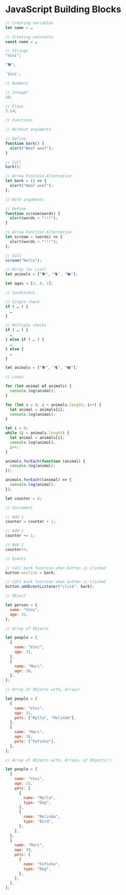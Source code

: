 # JavaScript Building Blocks

```javascript
// Creating variables
let name = …

// Creating constants
const name = …
```

```javascript
// Strings
"Vini";

"🐕";

`Vini`;
```

```javascript
// Numbers

// Integer
10;

// Float
3.14;
```

```javascript
// Functions

// Without arguments

// Define
function bark() {
  alert("Woof woof");
}

// Call
bark();

// Arrow Function Alternative
let bark = () => {
  alert("Woof woof");
};

// With arguments

// Define
function scream(words) {
  alert(words + "!!!");
}

// Arrow Function Alternative
let scream = (words) => {
  alert(words + "!!!");
};

// Call
scream("Hello");
```

```javascript
// Array (or List)
let animals = ["🐕", "🐈", "🐿️"];

let ages = [2, 4, 1];
```

```javascript
// Conditions

// Single check
if ( … ) {
  …
}

// Multiple checks
if ( … ) {
  …
} else if ( … ) {
  …
} else {
  …
}
```

```javascript
let animals = ["🐕", "🐈", "🐿️"];

// Loops

for (let animal of animals) {
  console.log(animal);
}

for (let i = 0; i < animals.length; i++) {
  let animal = animals[i];
  console.log(animal);
}

let i = 0;
while (i < animals.length) {
  let animal = animals[i];
  console.log(animal);
  i++;
}

animals.forEach(function (animal) {
  console.log(animal);
});

animals.forEach((animal) => {
  console.log(animal);
});
```

```javascript
let counter = 0;

// Increment

// Add 1
counter = counter + 1;

// Add 1
counter += 1;

// Add 1
counter++;
```

```javascript
// Events

// Call bark function when button is clicked
button.onclick = bark;

// Call bark function when button is clicked
button.addEventListener("click", bark);
```

```javascript
// Object

let person = {
  name: "Vini",
  age: 31,
};
```

```javascript
// Array of Objects

let people = [
  {
    name: "Vini",
    age: 31,
  },
  {
    name: "Mari",
    age: 30,
  },
];
```

```javascript
// Array of Objects with… Arrays!

let people = [
  {
    name: "Vini",
    age: 31,
    pets: ["Mylla", "Rolinda"],
  },
  {
    name: "Mari",
    age: 30,
    pets: ["Fofinho"],
  },
];
```

```javascript
// Array of Objects with… Arrays… of Objects!!!

let people = [
  {
    name: "Vini",
    age: 31,
    pets: [
      {
        name: "Mylla",
        type: "Dog",
      },
      {
        name: "Rolinda",
        type: "Bird",
      },
    ],
  },
  {
    name: "Mari",
    age: 30,
    pets: [
      {
        name: "Fofinho",
        type: "Dog",
      },
    ],
  },
];
```

<style>
  table,
  tr,
  th,
  td {
    border: none !important;
    background: transparent !important;
  }

  pre {
    width: fit-content !important;
  }
</style>
